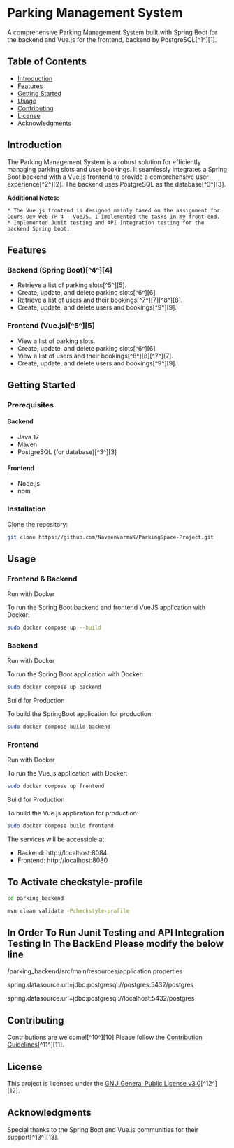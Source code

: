 # Parking Management System

A comprehensive Parking Management System built with Spring Boot for the backend and Vue.js for the frontend, backend by PostgreSQL[^1^][1].

## Table of Contents

- [Introduction](#introduction)
- [Features](#features)
- [Getting Started](#getting-started)
- [Usage](#usage)
- [Contributing](#contributing)
- [License](#license)
- [Acknowledgments](#acknowledgments)

## Introduction

The Parking Management System is a robust solution for efficiently managing parking slots and user bookings. It seamlessly integrates a Spring Boot backend with a Vue.js frontend to provide a comprehensive user experience[^2^][2]. The backend uses PostgreSQL as the database[^3^][3].


**Additional Notes:**

    * The Vue.js frontend is designed mainly based on the assignment for Cours Dev Web TP 4 - VueJS. I implemented the tasks in my front-end.
    * Implemented Junit testing and API Integration testing for the backend Spring boot.

## Features

### Backend (Spring Boot)[^4^][4]

- Retrieve a list of parking slots[^5^][5].
- Create, update, and delete parking slots[^6^][6].
- Retrieve a list of users and their bookings[^7^][7][^8^][8].
- Create, update, and delete users and bookings[^9^][9].

### Frontend (Vue.js)[^5^][5]

- View a list of parking slots.
- Create, update, and delete parking slots[^6^][6].
- View a list of users and their bookings[^8^][8][^7^][7].
- Create, update, and delete users and bookings[^9^][9].

## Getting Started

### Prerequisites

#### Backend

- Java 17
- Maven
- PostgreSQL (for database)[^3^][3]

#### Frontend

- Node.js
- npm

### Installation

Clone the repository:

```bash
git clone https://github.com/NaveenVarmaK/ParkingSpace-Project.git
```

## Usage

### Frontend & Backend

Run with Docker

To run the Spring Boot backend and frontend VueJS application with Docker:

```bash
sudo docker compose up --build
```


### Backend

Run with Docker

To run the Spring Boot application with Docker:

```bash
sudo docker compose up backend
```

Build for Production

To build the SpringBoot application for production:

```bash
sudo docker compose build backend
```

### Frontend

Run with Docker

To run the Vue.js application with Docker:

```bash
sudo docker compose up frontend
```

Build for Production

To build the Vue.js application for production:

```bash
sudo docker compose build frontend
```

The services will be accessible at:

- Backend: http://localhost:8084
- Frontend: http://localhost:8080

## To Activate checkstyle-profile

```bash
cd parking_backend
```

```bash
mvn clean validate -Pcheckstyle-profile
```

## In Order To Run Junit Testing and API Integration Testing In The BackEnd Please modify the below line

/parking_backend/src/main/resources/application.properties

spring.datasource.url=jdbc:postgresql://postgres:5432/postgres

spring.datasource.url=jdbc:postgresql://localhost:5432/postgres


## Contributing

Contributions are welcome![^10^][10] Please follow the [Contribution Guidelines](CONTRIBUTING.md)[^11^][11].

## License

This project is licensed under the [GNU General Public License v3.0](LICENSE)[^12^][12].

## Acknowledgments

Special thanks to the Spring Boot and Vue.js communities for their support[^13^][13].
